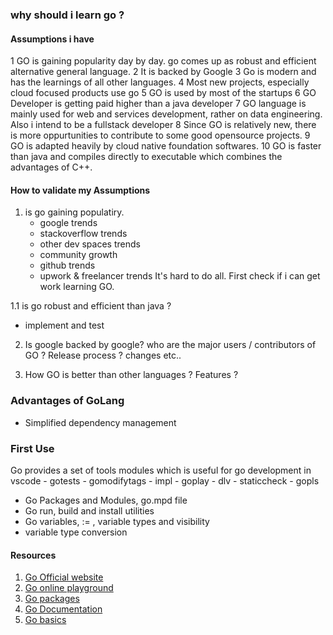 ### why should i learn go ?

#### Assumptions i have
1 GO is gaining popularity day by day. go comes up as robust and efficient alternative general language.
2 It is backed by Google
3 Go is modern and has the learnings of all other languages.
4 Most new projects, especially cloud focused products use go
5 GO is used by most of the startups
6 GO Developer is getting paid higher than a java developer
7 GO language is mainly used for web and services development, rather on data engineering. Also i intend to be a fullstack developer
8 Since GO is relatively new, there is more oppurtunities to contribute to some good opensource projects.
9 GO is adapted heavily by cloud native foundation softwares.
10 GO is faster than java and compiles directly to executable which combines the advantages of C++.

#### How to validate my Assumptions
1. is go gaining populatiry.
    - google trends
    - stackoverflow trends
    - other dev spaces trends
    - community growth
    - github trends
    - upwork & freelancer trends
      It's hard to do all. First check if i can get work learning GO.

1.1 is go robust and efficient than java ?
- implement and test

2. Is google backed by google? who are the major users / contributors of GO ? Release process ? changes etc..

3. How GO is better than other languages ? Features ?

### Advantages of GoLang
- Simplified dependency management

### First Use
Go provides a set of tools modules which is useful for go development in vscode
	- gotests
	- gomodifytags
	- impl
	- goplay
	- dlv
	- staticcheck
	- gopls

- Go Packages and Modules, go.mpd file
- Go run, build and install utilities
- Go variables, := , variable types and visibility
- variable type conversion



#### Resources
1. [Go Official website](https://go.dev/)
2. [Go online playground](https://go.dev/play/)
3. [Go packages](https://pkg.go.dev/)
4. [Go Documentation](https://go.dev/doc/)
5. [Go basics](https://github.com/gophertuts/go-basics/tree/master/packages)
